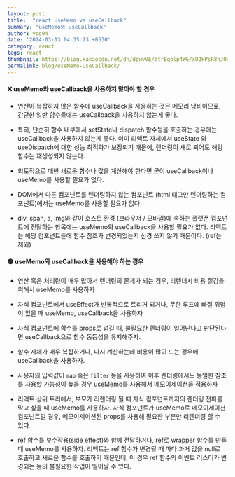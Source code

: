 ```yaml
---
layout: post
title:  "react useMemo vs useCallback"
summary: "useMemo와 useCallback"
author: yoo94
date: '2024-03-13 04:35:23 +0530'
category: react
tags: react
thumbnail: https://blog.kakaocdn.net/dn/dpwvVE/btrBqolp4WG/xU2kPsR8hJ0Rpx9B1LSoZ1/img.png
permalink: blog/useMemo-useCallback/
---
```

#### ❌ useMemo와 useCallback을 사용하지 말아야 할 경우

- 연산이 복잡하지 않은 함수에 useCallback을 사용하는 것은 메모리 낭비이므로, 간단한 일반 함수들에는 useCallback을 사용하지 않는게 좋다.

- 특히, 단순히 함수 내부에서 setState나 dispatch 함수등을 호출하는 경우에는 useCallback을 사용하지 않는게 좋다. 이미 리액트 자체에서 useState 와 useDispatch에 대한 성능 최적화가 보장되기 때문에, 렌더링이 새로 되어도 해당 함수는 재생성되지 않는다.
- 의도적으로 매번 새로운 함수나 값을 계산해야 한다면 굳이 useCallback이나 useMemo를 사용할 필요가 없다.

- DOM에서 다른 컴포넌트를 렌더링하지 않는 컴포넌트 (html 태그만 렌더링하는 컴포넌트)에서는 useMemo를 사용할 필요가 없다.

- div, span, a, img와 같이 호스트 환경 (브라우저 / 모바일)에 속하는 플랫폰 컴포넌트에 전달하는 항목에는 useMemo와 useCallback을 사용할 필요가 없다. 리액트는 해당 컴포넌트들에 함수 참조가 변경되었는지 신경 쓰지 않기 때문이다. (ref는 제외)

#### 🟢 useMemo와 useCallback을 사용해야 하는 경우

- 연산 혹은 처리량이 매우 많아서 렌더링의 문제가 되는 경우, 리렌더시 비용 절감을 위해서 useMemo를 사용하자

- 자식 컴포넌트에서 useEffect가 반복적으로 트리거 되거나, 무한 루프에 빠질 위험이 있을 때 useMemo, useCallback을 사용하자

- 자식 컴포넌트에 함수를 props로 넘길 때, 불필요한 렌더링이 일어난다고 판단된다면 useCallback으로 함수 동등성을 유지해주자.

- 함수 자체가 매우 복잡하거나, 다시 계산하는데 비용이 많이 드는 경우에 useCallback을 사용하자.

- 사용자의 입력값이 `map` 혹은 `filter` 등을 사용하여 이후 렌더링에서도 동일한 참조를 사용할 가능성이 높을 경우 useMemo를 사용해서 메모이제이션을 적용하자

- 리액트 상위 트리에서, 부모가 리렌더링 될 때 자식 컴포넌트까지의 렌더링 전파를 막고 싶을 때 useMemo를 사용하자. 자식 컴포넌트가 useMemo로 메모이제이션 컴포넌트일 경우, 메모이제이션된 props를 사용해 필요한 부분만 리렌더링 할 수 있다.

- ref 함수를 부수작용(side effect)와 함께 전달하거나, ref로 wrapper 함수를 만들 때 useMemo를 사용하자. 리액트는 ref 함수가 변경될 때 마다 과거 값을 null로 호출하고 새로운 함수를 호출하기 때문인데, 이 경우 ref 함수의 이벤트 리스터가 변경되는 등의 불필요한 작업이 일어날 수 있다.
